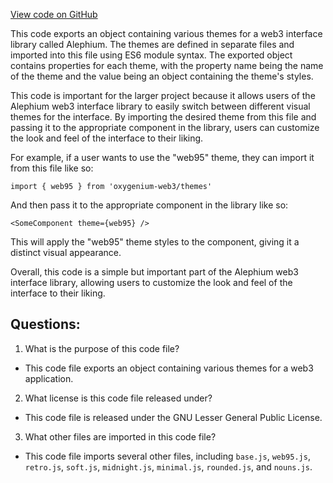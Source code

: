 [View code on GitHub](https://github.com/oxygenium/oxygenium-web3/packages/web3-react/src/styles/themes/index.ts)

This code exports an object containing various themes for a web3 interface library called Alephium. The themes are defined in separate files and imported into this file using ES6 module syntax. The exported object contains properties for each theme, with the property name being the name of the theme and the value being an object containing the theme's styles.

This code is important for the larger project because it allows users of the Alephium web3 interface library to easily switch between different visual themes for the interface. By importing the desired theme from this file and passing it to the appropriate component in the library, users can customize the look and feel of the interface to their liking.

For example, if a user wants to use the "web95" theme, they can import it from this file like so:

```
import { web95 } from 'oxygenium-web3/themes'
```

And then pass it to the appropriate component in the library like so:

```
<SomeComponent theme={web95} />
```

This will apply the "web95" theme styles to the component, giving it a distinct visual appearance.

Overall, this code is a simple but important part of the Alephium web3 interface library, allowing users to customize the look and feel of the interface to their liking.
## Questions: 
 1. What is the purpose of this code file?
- This code file exports an object containing various themes for a web3 application.

2. What license is this code file released under?
- This code file is released under the GNU Lesser General Public License.

3. What other files are imported in this code file?
- This code file imports several other files, including `base.js`, `web95.js`, `retro.js`, `soft.js`, `midnight.js`, `minimal.js`, `rounded.js`, and `nouns.js`.